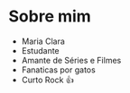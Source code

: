 # Sobre mim
- Maria Clara
- Estudante
- Amante de Séries e Filmes
- Fanaticas por gatos
- Curto Rock :+1:

<!---
mariaclara1202/mariaclara1202 is a ✨ special ✨ repository because its `README.md` (this file) appears on your GitHub profile.
You can click the Preview link to take a look at your changes.
--->
